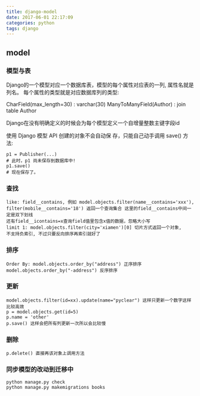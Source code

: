 ```yaml
---
title: django-model
date: 2017-06-01 22:17:09
categories: python
tags: django
---
```

## model
### 模型与表
Django的一个模型对应一个数据库表，模型的每个属性对应表的一列,  属性名就是列名。
每个属性的类型就是对应数据库列的类型:

   CharField(max_length=30) : varchar(30)
   ManyToManyField(Author) :  join table  Author

Django在没有明确定义的时候会为每个模型定义一个自增量整数主键字段id

使用 Django 模型 API 创建的对象不会自动保 存，只能自己动手调用 save() 方法:

    p1 = Publisher(...)
    # 此时，p1 尚未保存到数据库中!
    p1.save()
    # 现在保存了。
### 查找

    like: field__contains, 例如 model.objects.filter(name__contains='xxx'),
    filter(mobile__contains='18') 返回一个查询集合 这里的field__contains中间一定是双下划线
    还有field__icontains=x查询field值里包含x值的数据，忽略大小写
    limit 1: model.objects.filter(city='xiamen')[0] 切片方式返回一个对象,
    不支持负索引, 不过只要反向排序再索引就好了

### 排序

    Order By: model.objects.order_by("address") 正序排序 model.objects.order_by("-address") 反序排序

### 更新

    model.objects.filter(id=xx).update(name="pyclear") 这样只更新一个数字这样比较高效
    p = model.objects.get(id=5) 
    p.name = 'other'
    p.save() 这样会把所有列更新一次所以会比较慢

### 删除

    p.delete() 直接再该对象上调用方法

### 同步模型的改动到迁移中

    python manage.py check
    python manage.py makemigrations books

